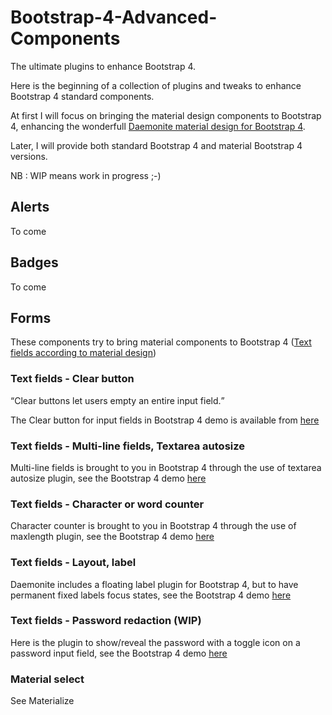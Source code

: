 # Bootstrap-4-Advanced-Components
<p>The ultimate plugins to enhance Bootstrap 4.</p>

<p>Here is the beginning of a collection of plugins and tweaks to enhance Bootstrap 4 standard components.</p>

<p>At first I will focus on bringing the material design components to Bootstrap 4, enhancing the wonderfull <a href="http://daemonite.github.io/material/" target="_blank">Daemonite material design for Bootstrap 4</a>.</p>
<p>Later, I will provide both standard Bootstrap 4 and material Bootstrap 4 versions.</p>
NB : WIP means work in progress ;-)

<h2>Alerts</h2>
To come

<h2>Badges</h2>
To come

<h2>Forms</h2>
<p>These components try to bring material components to Bootstrap 4 (<a href="https://material.io/guidelines/components/text-fields.html">Text fields according to material design</a>)</p>

<h3>Text fields - Clear button</h3>
<q>Clear buttons let users empty an entire input field.</q>
<p>The Clear button for input fields in Bootstrap 4 demo is available from <a href="https://jsfiddle.net/djibe89/f8ac3vyt/" target="_blank">here</a></p>

<h3>Text fields - Multi-line fields, Textarea autosize</h3>
<p>Multi-line fields is brought to you in Bootstrap 4 through the use of textarea autosize plugin, see the Bootstrap 4 demo <a href="https://jsfiddle.net/djibe89/bofcrp8v/" target="_blank">here</a></p>

<h3>Text fields - Character or word counter</h3>
<p>Character counter is brought to you in Bootstrap 4 through the use of maxlength plugin, see the Bootstrap 4 demo <a href="https://jsfiddle.net/djibe89/knv43w6t/" target="_blank">here</a></p>

<h3>Text fields - Layout, label</h3>
<p>Daemonite includes a floating label plugin for Bootstrap 4, but to have permanent fixed labels focus states, see the Bootstrap 4 demo <a href="https://jsfiddle.net/djibe89/r2sda9ze/" target="_blank">here</a></p>

<h3>Text fields - Password redaction (WIP)</h3>
<p>Here is the plugin to show/reveal the password with a toggle icon on a password input field, see the Bootstrap 4 demo <a href="https://jsfiddle.net/djibe89/kx31ne90/" target="_blank">here</a></p>

<h3>Material select</h3>
<p>See Materialize</p>

